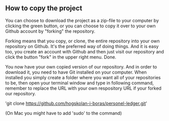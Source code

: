 
## How to copy the project

You can choose to download the project as a zip-file to your computer by clicking the green button, or you can choose to copy it over to your own Github account by "forking" the repository.

Forking means that you copy, or clone, the entire repository into your own repository on Github. It's the preferred way of doing things. And it is easy too, you create an account with Github and then just visit our repository and click the button "fork" in the upper right menu. Done. 

You now have your own copied version of our repository. And in order to download it, you need to have Git installed on your computer. When installed you simply create a folder where you want all of your repositories to be, then open your terminal window and type in following command, remember to replace the URL with your own respository URL if your forked our repository.

'git clone https://github.com/hogskolan-i-boras/personel-ledger.git'

(On Mac you might have to add 'sudo' to the command)